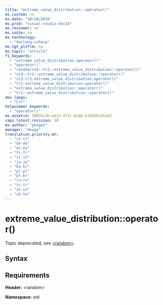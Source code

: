 ```yaml
---
title: "extreme_value_distribution::operator()"
ms.custom: na
ms.date: "10/10/2016"
ms.prod: "visual-studio-dev14"
ms.reviewer: na
ms.suite: na
ms.technology: 
  - "devlang-csharp"
ms.tgt_pltfrm: na
ms.topic: "article"
f1_keywords: 
  - "extreme_value_distribution.operator()"
  - "operator()"
  - "random/std::tr1::extreme_value_distribution::operator()"
  - "std::tr1::extreme_value_distribution::operator()"
  - "std.tr1.extreme_value_distribution.operator()"
  - "tr1.extreme_value_distribution.operator()"
  - "extreme_value_distribution::operator()"
  - "tr1::extreme_value_distribution::operator()"
dev_langs: 
  - "C++"
helpviewer_keywords: 
  - "operator()"
ms.assetid: 3607dc4b-ea13-4f3c-bc8b-6345b6cb5a55
caps.latest.revision: 10
ms.author: "ghogen"
manager: "douge"
translation.priority.mt: 
  - "cs-cz"
  - "de-de"
  - "es-es"
  - "fr-fr"
  - "it-it"
  - "ja-jp"
  - "ko-kr"
  - "pl-pl"
  - "pt-br"
  - "ru-ru"
  - "tr-tr"
  - "zh-cn"
  - "zh-tw"
---
```

# extreme_value_distribution::operator()
Topic deprecated, see [\<random>](../Topic/%3Crandom%3E.md).  
  
## Syntax  
  
## Requirements  
 **Header:** \<random>  
  
 **Namespace:** std